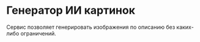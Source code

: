 # Генератор ИИ картинок
Сервис позволяет генерировать изображения по описанию без каких-либо ограничений.
